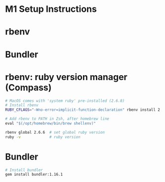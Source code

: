 # M1 Setup Instructions

# rbenv
# Bundler

# rbenv: ruby version manager (Compass)
```sh
# MacOS comes with 'system ruby' pre-installed (2.6.8)
# Install rbenv
RUBY_CFLAGS="-Wno-error=implicit-function-declaration" rbenv install 2.6.6
```
```s
# Add rbenv to PATH in Zsh, after homebrew line
eval "$(/opt/homebrew/bin/brew shellenv)"
```
```sh
rbenv global 2.6.6  # set global ruby version
ruby -v             # ruby version
```

# Bundler
```sh
# Install bundler
gem install bundler:1.16.1
```


